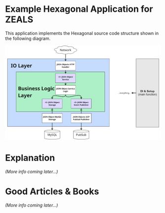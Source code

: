 # Example Hexagonal Application for ZEALS

This application implements the Hexagonal source code structure shown in the following diagram.

<img src="readme_assets/component_diagram.jpg" alt="Component Diagram">

# Explanation

_(More info coming later...)_

# Good Articles & Books

_(More info coming later...)_